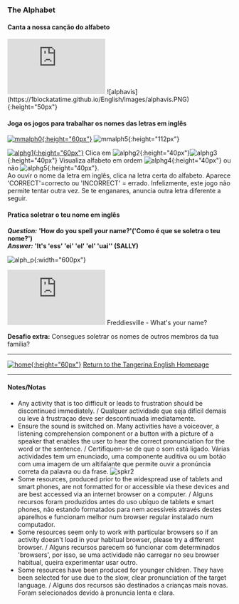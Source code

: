 ### The Alphabet

#### Canta a nossa canção do alfabeto

<iframe width="220" height="124" src="https://www.youtube.com/embed/Y88p4V_BCEU" frameborder="0" allow="accelerometer; autoplay; clipboard-write; encrypted-media; gyroscope; picture-in-picture" allowfullscreen></iframe>  
![alphavis](https://1blockatatime.github.io/English/images/alphavis.PNG){:height="50px"}  

#### Joga os jogos para trabalhar os nomes das letras em inglês

[![mmalph0](https://1blockatatime.github.io/English/images/mmalph0.PNG){:height="60px"}](https://www.abcya.com/games/alphabet_matching_game) ![mmalph5](https://1blockatatime.github.io/English/images/mmalph5.PNG){:height="112px"}

[![alphg1](https://1blockatatime.github.io/English/images2/alphg1.JPG){:height="60px"}](https://mrnussbaum.com/letters-online-game) Clica em ![alphg2](https://1blockatatime.github.io/English/images2/alphg2.JPG){:height="40px"}![alphg3](https://1blockatatime.github.io/English/images2/alphg3.JPG){:height="40px"} Visualiza alfabeto em ordem ![alphg4](https://1blockatatime.github.io/English/images2/alphg4.JPG){:height="40px"} ou não ![alphg5](https://1blockatatime.github.io/English/images2/alphg5.JPG){:height="40px"}.  
Ao ouvir o nome da letra em inglês, clica na letra certa do alfabeto. Aparece 'CORRECT'=correcto ou 'INCORRECT' = errado. Infelizmente, este jogo não permite tentar outra vez. Se te enganares, anuncia outra letra diferente a seguir.  

#### Pratica soletrar o teu nome em inglês

***Question:*** **'How do you spell your name?'('Como é que se soletra o teu nome?')**  
***Answer:*** **'It's 'ess' 'ei' 'el' 'el' 'uai'' (SALLY)**  

![alph_p](https://1blockatatime.github.io/English/images/alph_p.PNG){:width="600px"}  

<iframe width="220" height="124" src="https://www.youtube.com/embed/EDmWNJ144oY" frameborder="0" allow="accelerometer; autoplay; clipboard-write; encrypted-media; gyroscope; picture-in-picture" allowfullscreen></iframe>  
Freddiesville - What's your name?  

**Desafio extra:** Consegues soletrar os nomes de outros membros da tua família? 

***
[![home](https://1blockatatime.github.io/English/images/home.png){:height="60px"}](https://tangerina-pt.github.io/English) [Return to the Tangerina English Homepage](https://tangerina-pt.github.io/English)

***

#### Notes/Notas
* Any activity that is too difficult or leads to frustration should be discontinued immediately. / Qualquer actividade que seja difícil demais ou leve à frustraçao deve ser descontinuada imediatamente.
* Ensure the sound is switched on. Many activities have a voiceover, a listening comprehension component or a button with a picture of a speaker that enables the user to hear the correct pronunciation for the word or the sentence. / Certifiquem-se de que o som está ligado. Várias actividades tem um enunciado, uma componente auditiva ou um botão com uma imagem de um altifalante que permite ouvir a pronúncia correta da palavra ou da frase. ![spkr2](/images/spkr2.PNG)
* Some resources, produced prior to the widespread use of tablets and smart phones, are not formatted for or accessible via these devices and are best accessed via an internet browser on a computer. / Alguns recursos foram produzidos antes do uso ubíquo de tablets e smart phones, não estando formatados para nem acessíveis através destes aparelhos e funcionam melhor num browser regular instalado num computador.
* Some resources seem only to work with particular browsers so if an activity doesn't load in your habitual browser, please try a different browser. / Alguns recursos parecem só funcionar com determinados 'browsers', por isso, se uma actividade não carregar no seu browser habitual, queira experimentar usar outro.
* Some resources have been produced for younger children. They have been selected for use due to the slow, clear pronunciation of the target language.  / Alguns dos recursos são destinados a crianças mais novas. Foram selecionados devido à pronuncia lenta e clara.
